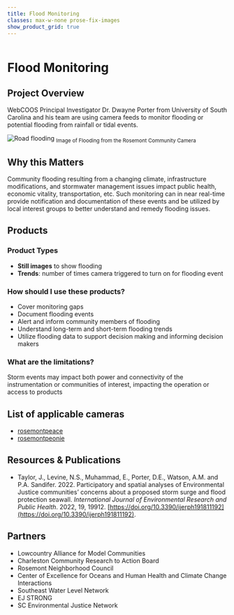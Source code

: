 ```yaml
---
title: Flood Monitoring
classes: max-w-none prose-fix-images
show_product_grid: true
---
```


<div class='product-title'>
    <img class='rounded-t w-16' src='/flood.svg' alt='' />
    <h1>Flood Monitoring</h1>
</div>

## Project Overview

WebCOOS Principal Investigator Dr. Dwayne Porter from University of South Carolina and his team are using camera feeds to monitor flooding or potential flooding from rainfall or tidal events.

<div class="prose-image-with-caption">
    <img src="/img/products/flood/1.png" alt="Road flooding" />
    <sub>Image of Flooding from the Rosemont Community Camera</sub>
</div>

## Why this Matters

Community flooding resulting from a changing climate, infrastructure modifications, and stormwater management issues impact public health, economic vitality, transportation, etc. Such monitoring can in near real-time provide notification and documentation of these events and be utilized by local interest groups to better understand and remedy flooding issues.

## Products

### Product Types

* **Still images** to show flooding
* **Trends**: number of times camera triggered to turn on for flooding event

### How should I use these products?

* Cover monitoring gaps
* Document flooding events
* Alert and inform community members of flooding
* Understand long-term and short-term flooding trends
* Utilize flooding data to support decision making and informing decision makers


### What are the limitations?

Storm events may impact both power and connectivity of the instrumentation or communities of interest, impacting the operation or access to products

## List of applicable cameras

* [rosemontpeace](/cameras/rosemontpeace/)
* [rosemontpeonie](/cameras/rosemontpeonie/)

## Resources & Publications

* Taylor, J., Levine, N.S., Muhammad, E., Porter, D.E., Watson, A.M. and P.A. Sandifer. 2022. Participatory and spatial analyses of Environmental Justice communities’ concerns about a proposed storm surge and flood protection seawall. *International Journal of Environmental Research and Public Health*. 2022, 19, 19912. [https://doi.org/10.3390/ijerph191811192](https://doi.org/10.3390/ijerph191811192).

## Partners

* Lowcountry Alliance for Model Communities
* Charleston Community Research to Action Board
* Rosemont Neighborhood Council
* Center of Excellence for Oceans and Human Health and Climate Change Interactions
* Southeast Water Level Network
* EJ STRONG
* SC Environmental Justice Network
